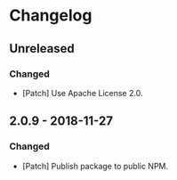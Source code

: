 # Changelog

## Unreleased

### Changed

-   [Patch] Use Apache License 2.0.

## 2.0.9 - 2018-11-27

### Changed

-   [Patch] Publish package to public NPM.
